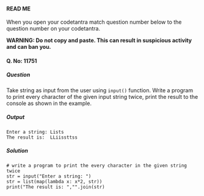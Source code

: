 #### READ ME
When you open your codetantra match question number below to the question number on your codetantra.

**WARNING: Do not copy and paste. This can result in suspicious activity and can ban you.**

#### Q. No: 11751

##### Question
Take string as input from the user using `input()` function. Write a program to print every character of the given input string twice, print the result to the console as shown in the example.

##### Output
```
Enter a string: Lists
The result is:  LLiissttss
```

##### Solution
```
# write a program to print the every character in the given string twice
str = input("Enter a string: ")
str = list(map(lambda x: x*2, str))
print("The result is: ","".join(str)
```